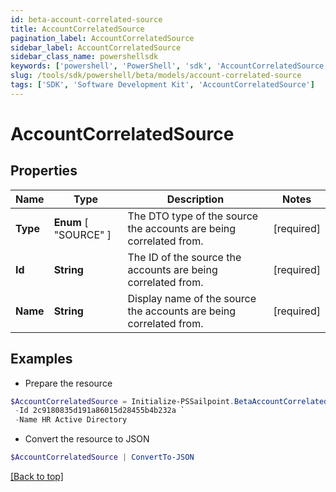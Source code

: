 ```yaml
---
id: beta-account-correlated-source
title: AccountCorrelatedSource
pagination_label: AccountCorrelatedSource
sidebar_label: AccountCorrelatedSource
sidebar_class_name: powershellsdk
keywords: ['powershell', 'PowerShell', 'sdk', 'AccountCorrelatedSource'] 
slug: /tools/sdk/powershell/beta/models/account-correlated-source
tags: ['SDK', 'Software Development Kit', 'AccountCorrelatedSource']
---
```



# AccountCorrelatedSource

## Properties

Name | Type | Description | Notes
------------ | ------------- | ------------- | -------------
**Type** |   **Enum** [  "SOURCE" ] | The DTO type of the source the accounts are being correlated from. | [required]
**Id** |  **String** | The ID of the source the accounts are being correlated from. | [required]
**Name** |  **String** | Display name of the source the accounts are being correlated from. | [required]

## Examples

- Prepare the resource
```powershell
$AccountCorrelatedSource = Initialize-PSSailpoint.BetaAccountCorrelatedSource  -Type SOURCE `
 -Id 2c9180835d191a86015d28455b4b232a `
 -Name HR Active Directory
```

- Convert the resource to JSON
```powershell
$AccountCorrelatedSource | ConvertTo-JSON
```


[[Back to top]](#) 

